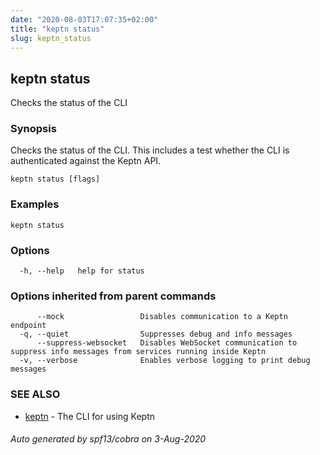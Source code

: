 ```yaml
---
date: "2020-08-03T17:07:35+02:00"
title: "keptn status"
slug: keptn_status
---
```

## keptn status

Checks the status of the CLI

### Synopsis

Checks the status of the CLI. This includes a test whether the CLI is authenticated against the Keptn API. 


```
keptn status [flags]
```

### Examples

```
keptn status
```

### Options

```
  -h, --help   help for status
```

### Options inherited from parent commands

```
      --mock                 Disables communication to a Keptn endpoint
  -q, --quiet                Suppresses debug and info messages
      --suppress-websocket   Disables WebSocket communication to suppress info messages from services running inside Keptn
  -v, --verbose              Enables verbose logging to print debug messages
```

### SEE ALSO

* [keptn](../keptn/)	 - The CLI for using Keptn

###### Auto generated by spf13/cobra on 3-Aug-2020
